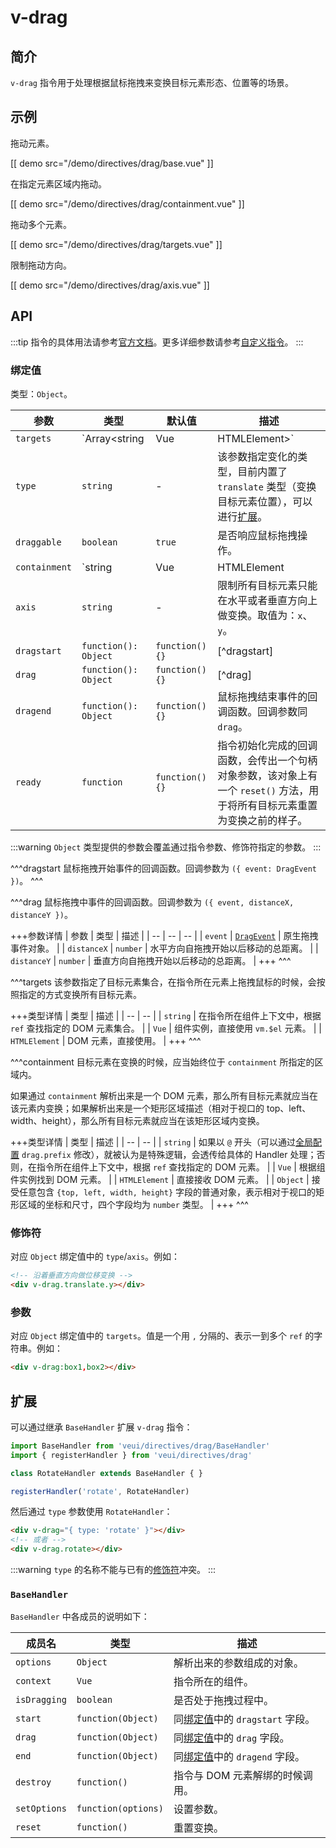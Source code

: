 # v-drag

## 简介

`v-drag` 指令用于处理根据鼠标拖拽来变换目标元素形态、位置等的场景。

## 示例

拖动元素。

[[ demo src="/demo/directives/drag/base.vue" ]]

在指定元素区域内拖动。

[[ demo src="/demo/directives/drag/containment.vue" ]]

拖动多个元素。

[[ demo src="/demo/directives/drag/targets.vue" ]]

限制拖动方向。

[[ demo src="/demo/directives/drag/axis.vue" ]]

## API

:::tip
指令的具体用法请参考[官方文档](https://cn.vuejs.org/v2/guide/syntax.html#%E6%8C%87%E4%BB%A4)。更多详细参数请参考[自定义指令](https://cn.vuejs.org/v2/guide/custom-directive.html#%E9%92%A9%E5%AD%90%E5%87%BD%E6%95%B0%E5%8F%82%E6%95%B0)。
:::

### 绑定值

类型：`Object`。

| 参数 | 类型 | 默认值 | 描述 |
| -- | -- | -- | -- |
| `targets` | `Array<string|Vue|HTMLElement>` | `[]` | [^targets] |
| `type` | `string` | - | 该参数指定变化的类型，目前内置了 `translate` 类型（变换目标元素位置），可以进行[扩展](#扩展)。 |
| `draggable` | `boolean` | `true` | 是否响应鼠标拖拽操作。 |
| `containment` | `string|Vue|HTMLElement|Object` | - | [^containment] |
| `axis` | `string` | - | 限制所有目标元素只能在水平或者垂直方向上做变换。取值为：`x`、`y`。 |
| `dragstart` | `function(): Object` | `function() {}` | [^dragstart] |
| `drag` | `function(): Object` | `function() {}` | [^drag] |
| `dragend` | `function(): Object` | `function() {}` | 鼠标拖拽结束事件的回调函数。回调参数同 `drag`。 |
| `ready` | `function` | `function() {}` | 指令初始化完成的回调函数，会传出一个句柄对象参数，该对象上有一个 `reset()` 方法，用于将所有目标元素重置为变换之前的样子。 |

:::warning
 `Object` 类型提供的参数会覆盖通过指令参数、修饰符指定的参数。
:::

^^^dragstart
鼠标拖拽开始事件的回调函数。回调参数为 `({ event: DragEvent })`。
^^^

^^^drag
鼠标拖拽中事件的回调函数。回调参数为 `({ event, distanceX, distanceY })`。

+++参数详情
| 参数 | 类型 | 描述 |
| -- | -- | -- |
| `event` | [`DragEvent`](https://developer.mozilla.org/zh-CN/docs/Web/API/DragEvent) | 原生拖拽事件对象。 |
| `distanceX` | `number` | 水平方向自拖拽开始以后移动的总距离。 |
| `distanceY` | `number` | 垂直方向自拖拽开始以后移动的总距离。 |
+++
^^^

^^^targets
该参数指定了目标元素集合，在指令所在元素上拖拽鼠标的时候，会按照指定的方式变换所有目标元素。

+++类型详情
| 类型 | 描述 |
| -- | -- |
| `string` | 在指令所在组件上下文中，根据 `ref` 查找指定的 DOM 元素集合。 |
| `Vue` | 组件实例，直接使用 `vm.$el` 元素。 |
| `HTMLElement` | DOM 元素，直接使用。 |
+++
^^^

^^^containment
目标元素在变换的时候，应当始终位于 `containment` 所指定的区域内。

如果通过 `containment` 解析出来是一个 DOM 元素，那么所有目标元素就应当在该元素内变换；如果解析出来是一个矩形区域描述（相对于视口的 top、left、width、height），那么所有目标元素就应当在该矩形区域内变换。

+++类型详情
| 类型 | 描述 |
| -- | -- |
| `string` | 如果以 `@` 开头（可以通过[全局配置](../advanced/global-config) `drag.prefix` 修改），就被认为是特殊逻辑，会透传给具体的 Handler 处理；否则，在指令所在组件上下文中，根据 `ref` 查找指定的 DOM 元素。 |
| `Vue` | 根据组件实例找到 DOM 元素。 |
| `HTMLElement` | 直接接收 DOM 元素。 |
| `Object` | 接受任意包含 `{top, left, width, height}` 字段的普通对象，表示相对于视口的矩形区域的坐标和尺寸，四个字段均为 `number` 类型。 |
+++
^^^

### 修饰符

对应 `Object` 绑定值中的 `type`/`axis`。例如：

```html
<!-- 沿着垂直方向做位移变换 -->
<div v-drag.translate.y></div>
```

### 参数

对应 `Object` 绑定值中的 `targets`。值是一个用 `,` 分隔的、表示一到多个 `ref` 的字符串。例如：

```html
<div v-drag:box1,box2></div>
```

## 扩展

可以通过继承 `BaseHandler` 扩展 `v-drag` 指令：

```js
import BaseHandler from 'veui/directives/drag/BaseHandler'
import { registerHandler } from 'veui/directives/drag'

class RotateHandler extends BaseHandler { }

registerHandler('rotate', RotateHandler)
```

然后通过 `type` 参数使用 `RotateHandler`：

```html
<div v-drag="{ type: 'rotate' }"></div>
<!-- 或者 -->
<div v-drag.rotate></div>
```

:::warning
`type` 的名称不能与已有的[修饰符](#修饰符)冲突。
:::

### `BaseHandler`

`BaseHandler` 中各成员的说明如下：

| 成员名 | 类型 | 描述 |
| -- | -- | -- |
| `options` | `Object` | 解析出来的参数组成的对象。 |
| `context` | `Vue` | 指令所在的组件。 |
| `isDragging` | `boolean` | 是否处于拖拽过程中。 |
| `start` | `function(Object)` | 同[绑定值](#绑定值)中的 `dragstart` 字段。 |
| `drag` | `function(Object)`| 同[绑定值](#绑定值)中的 `drag` 字段。 |
| `end` | `function(Object)`| 同[绑定值](#绑定值)中的 `dragend` 字段。 |
| `destroy` | `function()` | 指令与 DOM 元素解绑的时候调用。 |
| `setOptions` | `function(options)` | 设置参数。 |
| `reset` | `function()` | 重置变换。 |
